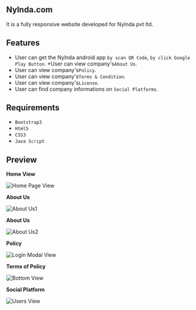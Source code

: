 Nylnda.com
------------------------------
It is a fully responsive website developed for Nylnda pvt ltd.

Features
------------------------------
* User can get the Nylnda android app `by scan QR Code`, `by click Google Play Button`.
 *User can view company's`About Us`.
* User can view company's`Policy`.
* User can view company's`Terms & Condition`.
* User can view company's`License`.
* User can find company informations on `Social Platforms`.

Requirements
------------------------------

* ``Bootstrap3``
* ``Html5``
* ``CSS3``
* ``Java Script``


Preview
------------------------------

**Home View**

![Home Page View](https://imgur.com/qz8ggjE.png)

**About Us**

![About Us1](https://imgur.com/ypuhAHZ.png)

**About Us**

![About Us2](https://imgur.com/uKwFnTi.png)

**Policy**

![Login Modal View](https://imgur.com/0Ss4J2t.png)

**Terms of Policy**

![Bottom View](https://imgur.com/Z1HQmI2.png)

**Social Platform**

![Users View](https://imgur.com/lktgKcF.png)




